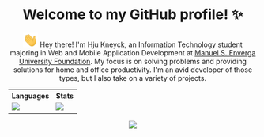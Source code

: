
<body>
    <div align="center">
        <h1>Welcome to my GitHub profile! ✨</h1>
        <p><img src="https://github.com/huenique/huenique/blob/main/gifs/Hi.gif?raw=true" width="30px">
        Hey there! I'm Hju Kneyck, an Information Technology student majoring in Web and Mobile Application Development at <a href="https://en.wikipedia.org/wiki/Manuel_S._Enverga_University_Foundation">Manuel S. Enverga University Foundation</a>. My focus is on solving problems and providing solutions for home and office productivity. I'm an avid developer of those types, but I also take on a variety of projects.</p>
        <table>
            <tr>
                <th>Languages</th>
                <th>Stats</th>
            </tr>
            <tr>
                <td>
                    <image
                        src="https://github-readme-stats.vercel.app/api/top-langs/?username=huenique&theme=midnight-purple&layout=compact&hide_title=true&langs_count=8&card_width=380" />
                </td>
                <td>
                    <image
                        src="https://github-readme-stats.vercel.app/api?username=huenique&theme=midnight-purple&hide_title=true" />
                </td>
            </tr>
        </table>
        <image src="https://github-readme-streak-stats.herokuapp.com/?user=huenique&theme=midnight-purple" />
    </div>
</body>
